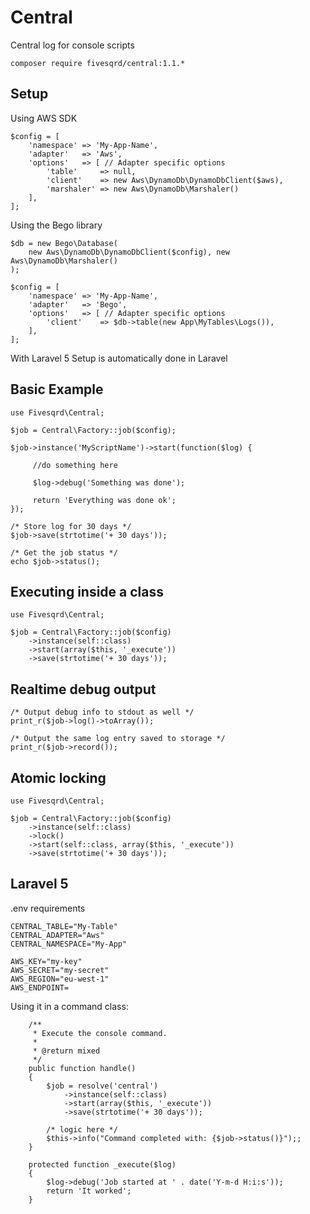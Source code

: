 # Central
Central log for console scripts

```
composer require fivesqrd/central:1.1.*
```

## Setup ##

Using AWS SDK
```
$config = [
    'namespace' => 'My-App-Name',
    'adapter'   => 'Aws', 
    'options'   => [ // Adapter specific options
        'table'     => null, 
        'client'    => new Aws\DynamoDb\DynamoDbClient($aws),
        'marshaler' => new Aws\DynamoDb\Marshaler()
    ], 
];
```

Using the Bego library
```
$db = new Bego\Database(
    new Aws\DynamoDb\DynamoDbClient($config), new Aws\DynamoDb\Marshaler()
);

$config = [
    'namespace' => 'My-App-Name',
    'adapter'   => 'Bego',
    'options'   => [ // Adapter specific options
        'client'    => $db->table(new App\MyTables\Logs()),
    ], 
];
```

With Laravel 5
Setup is automatically done in Laravel

## Basic Example ##
```
use Fivesqrd\Central;

$job = Central\Factory::job($config);

$job->instance('MyScriptName')->start(function($log) {
         
     //do something here

     $log->debug('Something was done');

     return 'Everything was done ok';
});

/* Store log for 30 days */
$job->save(strtotime('+ 30 days'));

/* Get the job status */
echo $job->status();
```

## Executing inside a class ##
```
use Fivesqrd\Central;

$job = Central\Factory::job($config)
    ->instance(self::class)
    ->start(array($this, '_execute'))
    ->save(strtotime('+ 30 days'));
```

## Realtime debug output ##
```
/* Output debug info to stdout as well */
print_r($job->log()->toArray());

/* Output the same log entry saved to storage */
print_r($job->record());

```

## Atomic locking ##
```
use Fivesqrd\Central;

$job = Central\Factory::job($config)
    ->instance(self::class)
    ->lock()
    ->start(self::class, array($this, '_execute'))
    ->save(strtotime('+ 30 days'));
```


## Laravel 5 ##

.env requirements
```
CENTRAL_TABLE="My-Table"
CENTRAL_ADAPTER="Aws"
CENTRAL_NAMESPACE="My-App"

AWS_KEY="my-key"
AWS_SECRET="my-secret"
AWS_REGION="eu-west-1"
AWS_ENDPOINT=
```

Using it in a command class:
```
    /**
     * Execute the console command.
     *
     * @return mixed
     */
    public function handle()
    {
        $job = resolve('central')
            ->instance(self::class)
            ->start(array($this, '_execute'))
            ->save(strtotime('+ 30 days'));
    
        /* logic here */
        $this->info("Command completed with: {$job->status()}");;
    }

    protected function _execute($log)
    {
        $log->debug('Job started at ' . date('Y-m-d H:i:s'));
        return 'It worked';
    }
```